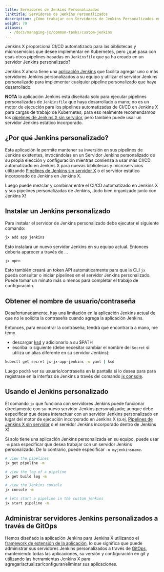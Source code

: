 ```yaml
---
title: Servidores de Jenkins Personalizados
linktitle: Servidores de Jenkins Personalizados
description: ¿Cómo trabajar con Servidores de Jenkins Personalizados en Jenkins X?
weight: 70
aliases:
  - /docs/managing-jx/common-tasks/custom-jenkins
---
```


Jenkins X proporciona CI/CD automatizado para las bibliotecas y microservicios que desee implementar en Kubernetes, pero ¿qué pasa con esas otros pipelines basadas en `Jenkinsfile` que ya ha creado en un servidor Jenkins personalizado?

Jenkins X ahora tiene una [aplicación Jenkins](https://github.com/jenkins-x-apps/jx-app-jenkins) que facilita agregar uno o más servidores Jenkins personalizados a su equipo y utilizar el servidor Jenkins personalizado para implementar cualquier pipeline personalizado que haya desarrollado.

**NOTA** la aplicación Jenkins está diseñada solo para ejecutar pipelines personalizadas de `Jenkinsfile` que haya desarrollado a mano; no es un motor de ejecución para los pipelines automatizadas de CI/CD en Jenkins X para cargas de trabajo de Kubernetes; para eso realmente recomendamos los [pipelines de Jenkins X sin servidor](/es/docs/concepts/jenkins-x-pipelines/), pero también puede usar un servidor Jenkins estático incorporado.

## ¿Por qué Jenkins personalizado?

Esta aplicación le permite mantener su inversión en sus pipelines de Jenkins existentes, invocándolas en un Servidor Jenkins personalizado de su propia elección y configuración mientras comienza a usar más CI/CD automatizado en Jenkins X para nuevas bibliotecas y microservicios utilizando [Pipelines de Jenkins sin servidor X](/docs/concepts/jenkins-x-pipelines/) o el servidor estático incorporado de Jenkins en Jenkins X.

Luego puede mezclar y combinar entre el CI/CD automatizado en Jenkins X y sus pipelines personalizadas de Jenkins, ¡todo bien organizado junto con Jenkins X!

## Instalar un Jenkins personalizado

Para instalar el servidor de Jenkins personalizado debe ejecutar el siguiente comando:

```sh
jx add app jenkins
```

Esto instalará un nuevo servidor Jenkins en su equipo actual. Entonces debería aparecer a través de ...

```sh
jx open
```

Esto también creará un token API automáticamente para que la CLI `jx` pueda consultar o iniciar pipelines en el servidor Jenkins personalizado. Puede tomar un minuto más o menos para completar el trabajo de configuración.

## Obtener el nombre de usuario/contraseña

Desafortunadamente, hay una limitación en la aplicación Jenkins actual de que no le solicita la contraseña cuando agrega la aplicación Jenkins.

Entonces, para encontrar la contraseña, tendrá que encontrarla a mano, me temo.

* descargar [ksd](https://github.com/mfuentesg/ksd) y adicionarlo a su $PATH
* escriba lo siguiente (debe necesitar cambiar el nombre del `Secret` si utiliza un alias diferente en su servidor Jenkins):

```sh
kubectl get secret jx-jx-app-jenkins -o yaml | ksd
```

Luego podrá ver su usuario/contraseña en la pantalla si lo desea para para registrase en la interfaz de Jenkins a través del comando [jx console](/commands/jx_console/).

## Usando el Jenkins personalizado

El comando `jx` que funciona con servidores Jenkins puede funcionar directamente con su nuevo servidor Jenkins personalizado; aunque debe especificar que desea interactuar con un servidor Jenkins personalizado en lugar del motor de ejecución incorporado en Jenkins X (p.ej, [Pipelines de Jenkins X sin servidor](/docs/concepts/jenkins-x-pipelines/) o el servidor Jenkins incorporado dentro de Jenkins X)

Si solo tiene una aplicación Jenkins personalizada en su equipo, puede usar `-m` para especificar que desea trabajar con un servidor Jenkins personalizado. De lo contrario, puede especificar `-n myjenkinsname`.

```sh
# view the pipelines
jx get pipeline -m

# view the log of a pipeline
jx get build log -m

# view the Jenkins console
jx console -m

# lets start a pipeline in the custom jenkins
jx start pipeline -m
```

## Administrar servidores Jenkins personalizados a través de GitOps

Hemos diseñado la aplicación Jenkins para Jenkins X utilizando el [framework de extensión de la aplicación](/docs/contributing/addons/), lo que significa que puede administrar sus servidores Jenkins personalizados a través de [GitOps](/docs/managing-jx/common-tasks/manage-via-gitops/), manteniendo todas las aplicaciones, su versión y configuración en git y utilizando las herramientas Jenkins X para agregar/actualizar/configurar/eliminar sus aplicaciones.